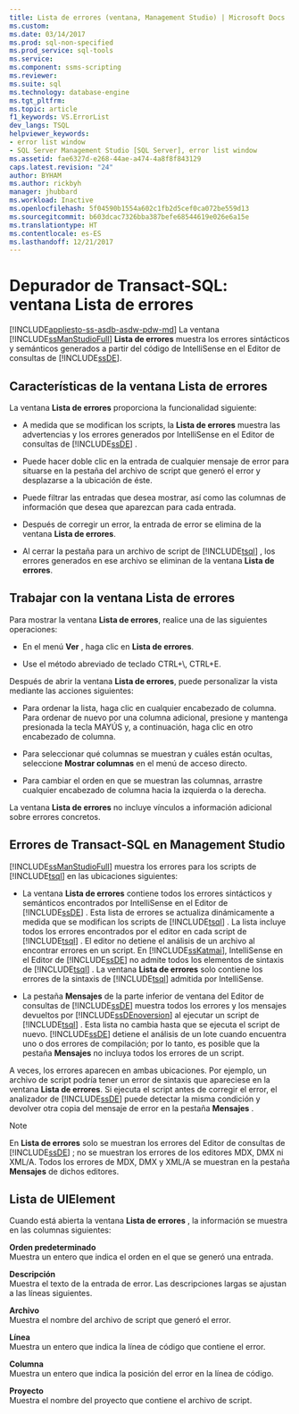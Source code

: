 ```yaml
---
title: Lista de errores (ventana, Management Studio) | Microsoft Docs
ms.custom: 
ms.date: 03/14/2017
ms.prod: sql-non-specified
ms.prod_service: sql-tools
ms.service: 
ms.component: ssms-scripting
ms.reviewer: 
ms.suite: sql
ms.technology: database-engine
ms.tgt_pltfrm: 
ms.topic: article
f1_keywords: VS.ErrorList
dev_langs: TSQL
helpviewer_keywords:
- error list window
- SQL Server Management Studio [SQL Server], error list window
ms.assetid: fae6327d-e268-44ae-a474-4a8f8f843129
caps.latest.revision: "24"
author: BYHAM
ms.author: rickbyh
manager: jhubbard
ms.workload: Inactive
ms.openlocfilehash: 5f04590b1554a602c1fb2d5cef0ca072be559d13
ms.sourcegitcommit: b603dcac7326bba387befe68544619e026e6a15e
ms.translationtype: HT
ms.contentlocale: es-ES
ms.lasthandoff: 12/21/2017
---
```

# <a name="transact-sql-debugger---error-list-window"></a>Depurador de Transact-SQL: ventana Lista de errores
[!INCLUDE[appliesto-ss-asdb-asdw-pdw-md](../../includes/appliesto-ss-asdb-asdw-pdw-md.md)] La ventana [!INCLUDE[ssManStudioFull](../../includes/ssmanstudiofull-md.md)] **Lista de errores** muestra los errores sintácticos y semánticos generados a partir del código de IntelliSense en el Editor de consultas de [!INCLUDE[ssDE](../../includes/ssde-md.md)].  
  
## <a name="features-of-the-error-list"></a>Características de la ventana Lista de errores  
 La ventana **Lista de errores** proporciona la funcionalidad siguiente:  
  
-   A medida que se modifican los scripts, la **Lista de errores** muestra las advertencias y los errores generados por IntelliSense en el Editor de consultas de [!INCLUDE[ssDE](../../includes/ssde-md.md)] .  
  
-   Puede hacer doble clic en la entrada de cualquier mensaje de error para situarse en la pestaña del archivo de script que generó el error y desplazarse a la ubicación de éste.  
  
-   Puede filtrar las entradas que desea mostrar, así como las columnas de información que desea que aparezcan para cada entrada.  
  
-   Después de corregir un error, la entrada de error se elimina de la ventana **Lista de errores**.  
  
-   Al cerrar la pestaña para un archivo de script de [!INCLUDE[tsql](../../includes/tsql-md.md)] , los errores generados en ese archivo se eliminan de la ventana **Lista de errores**.  
  
## <a name="working-with-the-error-list"></a>Trabajar con la ventana Lista de errores  
 Para mostrar la ventana **Lista de errores**, realice una de las siguientes operaciones:  
  
-   En el menú **Ver** , haga clic en **Lista de errores**.  
  
-   Use el método abreviado de teclado CTRL+\\, CTRL+E.  
  
 Después de abrir la ventana **Lista de errores**, puede personalizar la vista mediante las acciones siguientes:  
  
-   Para ordenar la lista, haga clic en cualquier encabezado de columna. Para ordenar de nuevo por una columna adicional, presione y mantenga presionada la tecla MAYÚS y, a continuación, haga clic en otro encabezado de columna.  
  
-   Para seleccionar qué columnas se muestran y cuáles están ocultas, seleccione **Mostrar columnas** en el menú de acceso directo.  
  
-   Para cambiar el orden en que se muestran las columnas, arrastre cualquier encabezado de columna hacia la izquierda o la derecha.  
  
 La ventana **Lista de errores** no incluye vínculos a información adicional sobre errores concretos.  
  
## <a name="transact-sql-errors-in-management-studio"></a>Errores de Transact-SQL en Management Studio  
 [!INCLUDE[ssManStudioFull](../../includes/ssmanstudiofull-md.md)] muestra los errores para los scripts de [!INCLUDE[tsql](../../includes/tsql-md.md)] en las ubicaciones siguientes:  
  
-   La ventana **Lista de errores** contiene todos los errores sintácticos y semánticos encontrados por IntelliSense en el Editor de [!INCLUDE[ssDE](../../includes/ssde-md.md)] . Esta lista de errores se actualiza dinámicamente a medida que se modifican los scripts de [!INCLUDE[tsql](../../includes/tsql-md.md)] . La lista incluye todos los errores encontrados por el editor en cada script de [!INCLUDE[tsql](../../includes/tsql-md.md)] . El editor no detiene el análisis de un archivo al encontrar errores en un script. En [!INCLUDE[ssKatmai](../../includes/sskatmai-md.md)], IntelliSense en el Editor de [!INCLUDE[ssDE](../../includes/ssde-md.md)] no admite todos los elementos de sintaxis de [!INCLUDE[tsql](../../includes/tsql-md.md)] . La ventana **Lista de errores** solo contiene los errores de la sintaxis de [!INCLUDE[tsql](../../includes/tsql-md.md)] admitida por IntelliSense.  
  
-   La pestaña **Mensajes** de la parte inferior de ventana del Editor de consultas de [!INCLUDE[ssDE](../../includes/ssde-md.md)] muestra todos los errores y los mensajes devueltos por [!INCLUDE[ssDEnoversion](../../includes/ssdenoversion-md.md)] al ejecutar un script de [!INCLUDE[tsql](../../includes/tsql-md.md)] . Esta lista no cambia hasta que se ejecuta el script de nuevo. [!INCLUDE[ssDE](../../includes/ssde-md.md)] detiene el análisis de un lote cuando encuentra uno o dos errores de compilación; por lo tanto, es posible que la pestaña **Mensajes** no incluya todos los errores de un script.  
  
 A veces, los errores aparecen en ambas ubicaciones. Por ejemplo, un archivo de script podría tener un error de sintaxis que apareciese en la ventana **Lista de errores**. Si ejecuta el script antes de corregir el error, el analizador de [!INCLUDE[ssDE](../../includes/ssde-md.md)] puede detectar la misma condición y devolver otra copia del mensaje de error en la pestaña **Mensajes** .  
  
> [!NOTE]  
>  En **Lista de errores** solo se muestran los errores del Editor de consultas de [!INCLUDE[ssDE](../../includes/ssde-md.md)] ; no se muestran los errores de los editores MDX, DMX ni XML/A. Todos los errores de MDX, DMX y XML/A se muestran en la pestaña **Mensajes** de dichos editores.  
  
## <a name="uielement-list"></a>Lista de UIElement  
 Cuando está abierta la ventana **Lista de errores** , la información se muestra en las columnas siguientes:  
  
 **Orden predeterminado**  
 Muestra un entero que indica el orden en el que se generó una entrada.  
  
 **Descripción**  
 Muestra el texto de la entrada de error. Las descripciones largas se ajustan a las líneas siguientes.  
  
 **Archivo**  
 Muestra el nombre del archivo de script que generó el error.  
  
 **Línea**  
 Muestra un entero que indica la línea de código que contiene el error.  
  
 **Columna**  
 Muestra un entero que indica la posición del error en la línea de código.  
  
 **Proyecto**  
 Muestra el nombre del proyecto que contiene el archivo de script.  
  
  
